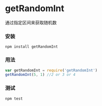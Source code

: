 # getRandomInt

通过指定区间来获取随机数

### 安装

```shell
npm install getRandomInt
```

### 用法

```javascript
var getRandomInt = require('getRandomInt')
getRandomInt(5, 1) //2 or 3 or 4
```

### 测试

```shell
npm test
```

